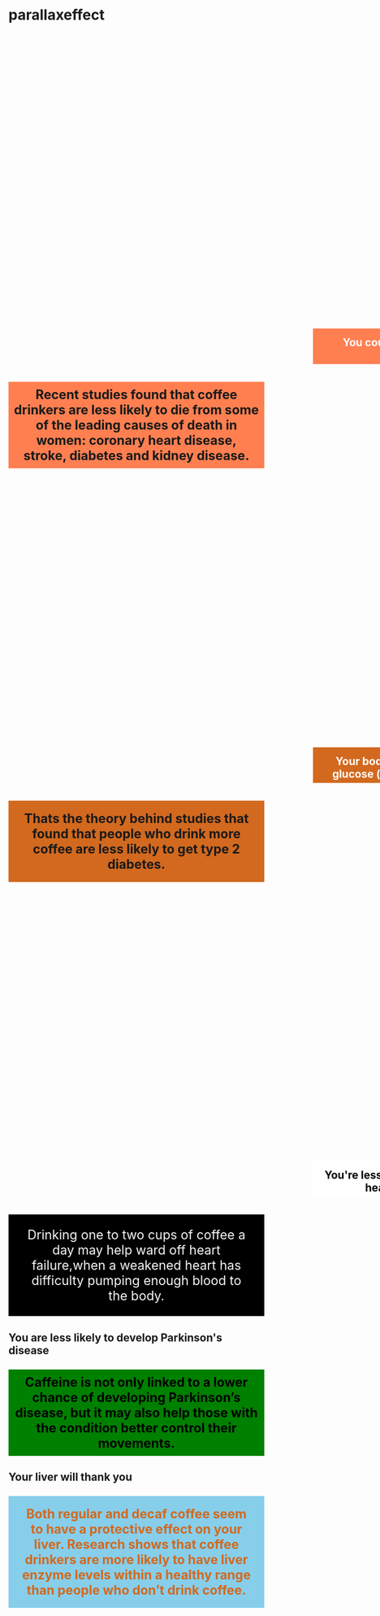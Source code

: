 # parallaxeffect

<html lang="en">
<head>
    <meta charset="UTF-8">
    <meta http-equiv="X-UA-Compatible" content="IE=edge">
    <meta name="viewport" content="width=device-width, initial-scale=1.0">
    <title>Parallax</title>
</head>
<!--____________________________________________________________________________________________________________________________________-->
<!--____________________________________________________________________________________________________________________________________-->
<style>
    *{
        margin: 0px;
        padding: 0px;
    }
 /*______________________________________________________________________________________________________________________*/    
       .parallaxone{
        background-image:url('https://images.everydayhealth.com/images/how-to-brew-the-healthiest-cup-of-coffee-1440x810.jpg') ;
       width: 100%;
       height:650px;
       background-size:100% 100% ;
       background-attachment: fixed;
       }
       .parallaxone h2{
        position: relative;
        left:600px ;
        top:570px;
        width: 300px;
        height: 40px;
        padding: 15px;
        background-color: coral;
        color:white ;
        text-align: center;
       }
 /*______________________________________________________________________________________________________________________*/
       .parallaxtwo{
        background-image:url('https://w0.peakpx.com/wallpaper/430/789/HD-wallpaper-black-coffee-mug-cobbee-cup-flowers-health-iphone-nature-samsung-wood.jpg') ;
       width: 100%;
       height:600px;
       background-size:100% 100% ;
       background-attachment: fixed;
       }
       .parallaxtwo h2{
        position: relative;
        left:600px ;
        top:520px;
        width: 300px;
        height: 40px;
        padding: 15px;
        background-color: chocolate;
        color:white ;
        text-align: center;
       }
  /*______________________________________________________________________________________________________________________*/           
       .parallaxthree{
        background-image:url('http://www.thealaskaclub.com/hubfs/Coffee-Benefits-2.jpg') ;
       width: 100%;
       height:600px;
       background-size:100% 100% ;
       background-attachment: fixed;
       }
       .parallaxthree h2{
        position: relative;
        left:600px ;
        top:520px;
        width: 300px;
        height: 40px;
        padding: 15px;
        background-color:white;
        color:black ;
        text-align: center;
        
       }
 /*______________________________________________________________________________________________________________________*/       
       .parallaxfour{
        background-image:url('https://www.eatthis.com/wp-content/uploads/sites/4/2016/03/mocha-coffee-oat-smoothie.jpg?quality=82&strip=1') ;
       width: 100%;
       height:600px;
       background-size:100% 100% ;
       background-attachment: fixed;
       }
       .parallaxfour h2{
        position: relative;
        left:600px ;
        top:520px;
        width: 300px;
        height: 40px;
        padding: 15px;
        background-color:greenyellow;
        color:whitesmoke ;
        text-align: center;
       }
    /*______________________________________________________________________________________________________________________*/  
       .parallaxfive{
        background-image:url('https://prod.smassets.net/assets/cms/sm/uploads//FEELINGS-ABOUT-COFFEE_blog.png') ;
       width: 100%;
       height:600px;
       background-size:100% 100% ;
       background-attachment: fixed;
       }
       .parallaxfive h2{
        position: relative;
        left:600px ;
        top:520px;
        width: 300px;
        height: 40px;
        padding: 15px;
        background-color:white;
        color:coral ;
        text-align: center;
       }
</style>
<!--____________________________________________________________________________________________________________________________________-->
<!--____________________________________________________________________________________________________________________________________-->

<body>
    <div class="parallaxone">
        <h2>You could live longer</h2>
    </div>
    <div class="para">
       <b> <p style="font-size:25px ; background-color:coral; padding: 10px; text-align: center;" >Recent studies found that coffee drinkers are less likely to die
           from some of the leading causes of death in women: coronary heart 
           disease, stroke, diabetes and kidney disease.</p></b>
    </div>
<!--____________________________________________________________________________________________________________________________________-->
    <div class="parallaxtwo">
        <h2>Your body may process glucose (or sugar) better</h2>
    </div>
    <div class="para">
       <b> <p style="font-size:25px ; background-color:chocolate; padding: 20px; text-align: center;">Thats the theory behind studies that found that people who drink more 
            coffee are less likely to get type 2 diabetes.</p> </b>
    </div>
<!--____________________________________________________________________________________________________________________________________--> 
    <div class="parallaxthree">
        <h2>You're less likely to develop heart failure</h2>
    </div>
    <div class="para">
        <p style="font-size:25px ; background-color:black; padding: 25px; color: whitesmoke; text-align: center;">
            Drinking one to two cups of coffee a day 
            may help ward off heart failure,when a weakened 
            heart has difficulty pumping enough blood to the body.
        </p>
    </div>
<!--____________________________________________________________________________________________________________________________________-->
    <div class="parallaxfour">
        <h2>You are less likely to develop Parkinson's disease</h2>
    </div>
    <div class="para">
        <b><p style="font-size:25px ; background-color:green; padding: 10px; color:black; text-align: center;">Caffeine is not only linked to a lower chance of developing 
        Parkinson’s disease, but it may also help those with the condition
         better control their movements.</p></b>
    </div>
<!--____________________________________________________________________________________________________________________________________-->
    <div class="parallaxfive">
        <h2>Your liver will thank you</h2>
    </div>
    <div class="para">
       <b> <p style="font-size:25px ; background-color:skyblue; padding: 20px; color:chocolate; text-align: center;">Both regular and decaf coffee seem to have a protective effect 
        on your liver. Research shows that coffee drinkers are more likely 
        to have liver enzyme levels within a healthy range than people who 
        don’t drink coffee.</p></b>
    </div>
</body>
</html>

<!--____________________________________________________________________________________________________________________________________-->
<!--____________________________________________________________________________________________________________________________________-->
